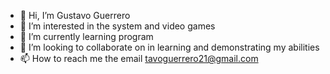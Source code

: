 - 👋 Hi, I’m Gustavo Guerrero
- 👀 I’m interested in the system and video games
- 🌱 I’m currently learning program
- 💞️ I’m looking to collaborate on in learning and demonstrating my abilities
- 📫 How to reach me the email tavoguerrero21@gmail.com

<!---
tavo2684/tavo2684 is a ✨ special ✨ repository because its `README.md` (this file) appears on your GitHub profile.
You can click the Preview link to take a look at your changes.
--->
